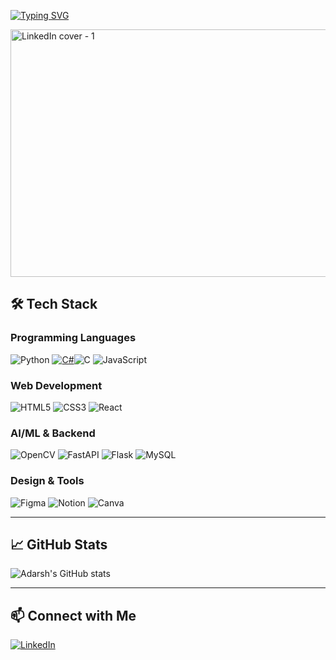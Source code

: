 [![Typing SVG](https://readme-typing-svg.herokuapp.com?size=30&duration=3000&color=F75C7E&center=true&vCenter=true&width=600&lines=Hi%2C+I+am+Adarsh+TJ)](https://git.io/typing-svg)


<img width="1584" height="396" alt="LinkedIn cover - 1" src="https://github.com/user-attachments/assets/79460616-d744-42a6-8ba5-419bc3865457" />

## 🛠 Tech Stack

### Programming Languages  
![Python](https://img.shields.io/badge/Python-3776AB?style=for-the-badge&logo=python&logoColor=white)  [![C#](https://img.shields.io/badge/C%23-239120?style=for-the-badge&logo=c-sharp&logoColor=white)](https://learn.microsoft.com/en-us/dotnet/csharp/)![C](https://img.shields.io/badge/C-00599C?style=for-the-badge&logo=c&logoColor=white)  ![JavaScript](https://img.shields.io/badge/JavaScript-F7DF1E?style=for-the-badge&logo=javascript&logoColor=black)  

### Web Development  
![HTML5](https://img.shields.io/badge/HTML5-E34F26?style=for-the-badge&logo=html5&logoColor=white)  ![CSS3](https://img.shields.io/badge/CSS3-1572B6?style=for-the-badge&logo=css3&logoColor=white)  ![React](https://img.shields.io/badge/React-20232A?style=for-the-badge&logo=react&logoColor=61DAFB)  

### AI/ML & Backend  
![OpenCV](https://img.shields.io/badge/OpenCV-5C3EE8?style=for-the-badge&logo=opencv&logoColor=white)  ![FastAPI](https://img.shields.io/badge/FastAPI-009688?style=for-the-badge&logo=fastapi&logoColor=white)  ![Flask](https://img.shields.io/badge/Flask-000000?style=for-the-badge&logo=flask&logoColor=white)  ![MySQL](https://img.shields.io/badge/MySQL-4479A1?style=for-the-badge&logo=mysql&logoColor=white)  

### Design & Tools  
![Figma](https://img.shields.io/badge/Figma-F24E1E?style=for-the-badge&logo=figma&logoColor=white)  ![Notion](https://img.shields.io/badge/Notion-000000?style=for-the-badge&logo=notion&logoColor=white)  ![Canva](https://img.shields.io/badge/Canva-00C4CC?style=for-the-badge&logo=canva&logoColor=white)  
 

---

## 📈 GitHub Stats  
![Adarsh's GitHub stats](https://github-readme-stats.vercel.app/api?username=adarshtj69&show_icons=true&theme=radical)  

---

## 📫 Connect with Me  
[![LinkedIn](https://img.shields.io/badge/LinkedIn-Profile-blue?style=for-the-badge&logo=linkedin)](https://www.linkedin.com/in/adarshtj69)




